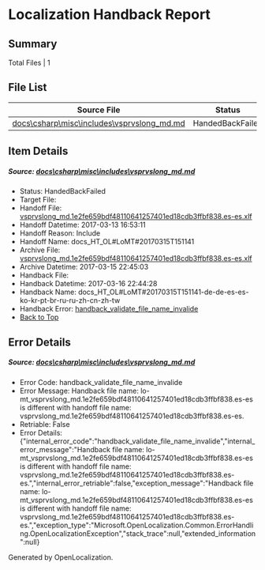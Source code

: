 # <a name='report-top'></a> Localization Handback Report

## Summary
 Total Files | 1

## File List
 Source File | Status | Details 
 ----------- | ------ | ------- 
 [docs\csharp\misc\includes\vsprvslong_md.md](https://github.com/dotnet/docs/blob/a06bd2a17f1d6c7308fa6337c866c1ca2e7281c0/docs/csharp/misc/includes/vsprvslong_md.md) | HandedBackFailed | [Details](#cde890024656cad16bc4687980e2abf3c4720a171723)

## Item Details
##### <a name='cde890024656cad16bc4687980e2abf3c4720a171723'></a> Source: [docs\csharp\misc\includes\vsprvslong_md.md](https://github.com/dotnet/docs/blob/a06bd2a17f1d6c7308fa6337c866c1ca2e7281c0/docs/csharp/misc/includes/vsprvslong_md.md)
* Status: HandedBackFailed
* Target File: 
* Handoff File: [vsprvslong_md.1e2fe659bdf48110641257401ed18cdb3ffbf838.es-es.xlf](https://github.com/dotnet/docs.handoff/blob/98bbc3554466c9957e8fbff76a576314c592c447/ol-handoff/dotnet/docs.es-es/master/vbcs_lo-mt/vsprvslong_md.1e2fe659bdf48110641257401ed18cdb3ffbf838.es-es.xlf)
* Handoff Datetime: 2017-03-13 16:53:11
* Handoff Reason: Include
* Handoff Name: docs_HT_OL#LoMT#20170315T151141
* Archive File: [vsprvslong_md.1e2fe659bdf48110641257401ed18cdb3ffbf838.es-es.xlf](https://github.com/dotnet/docs.handoff/blob/73b5adec87f0ad6804fd5b80d68322bf9a1b673d/ol-archive/dotnet/docs.es-es/master/vbcs_lo-mt/vsprvslong_md.1e2fe659bdf48110641257401ed18cdb3ffbf838.es-es.xlf)
* Archive Datetime: 2017-03-15 22:45:03
* Handback File: 
* Handback Datetime: 2017-03-16 22:44:28
* Handback Name: docs_HT_OL#LoMT#20170315T151141-de-de-es-es-ko-kr-pt-br-ru-ru-zh-cn-zh-tw
* Handback Error: [handback_validate_file_name_invalide](#cde890024656cad16bc4687980e2abf3c4720a171723handback_validate_file_name_invalide)
* [Back to Top](#report-top)


## Error Details
##### <a name='cde890024656cad16bc4687980e2abf3c4720a171723handback_validate_file_name_invalide'></a> Source: [docs\csharp\misc\includes\vsprvslong_md.md](#cde890024656cad16bc4687980e2abf3c4720a171723)
* Error Code: handback_validate_file_name_invalide
* Error Message: Handback file name: lo-mt_vsprvslong_md.1e2fe659bdf48110641257401ed18cdb3ffbf838.es-es is different with handoff file name: vsprvslong_md.1e2fe659bdf48110641257401ed18cdb3ffbf838.es-es.
* Retriable: False
* Error Details: {"internal_error_code":"handback_validate_file_name_invalide","internal_error_message":"Handback file name: lo-mt_vsprvslong_md.1e2fe659bdf48110641257401ed18cdb3ffbf838.es-es is different with handoff file name: vsprvslong_md.1e2fe659bdf48110641257401ed18cdb3ffbf838.es-es.","internal_error_retriable":false,"exception_message":"Handback file name: lo-mt_vsprvslong_md.1e2fe659bdf48110641257401ed18cdb3ffbf838.es-es is different with handoff file name: vsprvslong_md.1e2fe659bdf48110641257401ed18cdb3ffbf838.es-es.","exception_type":"Microsoft.OpenLocalization.Common.ErrorHandling.OpenLocalizationException","stack_trace":null,"extended_information":null}


Generated by OpenLocalization.
